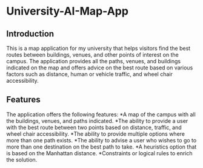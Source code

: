 # University-AI-Map-App

## Introduction
This is a map application for my university that helps visitors find the best routes between buildings, venues, and other points of interest on the campus. The application provides all the paths, venues, and buildings indicated on the map and offers advice on the best route based on various factors such as distance, human or vehicle traffic, and wheel chair accessibility.

## Features
The application offers the following features:
*A map of the campus with all the buildings, venues, and paths indicated.
*The ability to provide a user with the best route between two points based on distance, traffic, and wheel chair accessibility.
*The ability to provide multiple options where more than one path exists.
*The ability to advise a user who wishes to go to more than one destination on the best path to take.
*A heuristics option that is based on the Manhattan distance.
*Constraints or logical rules to enrich the solution.
